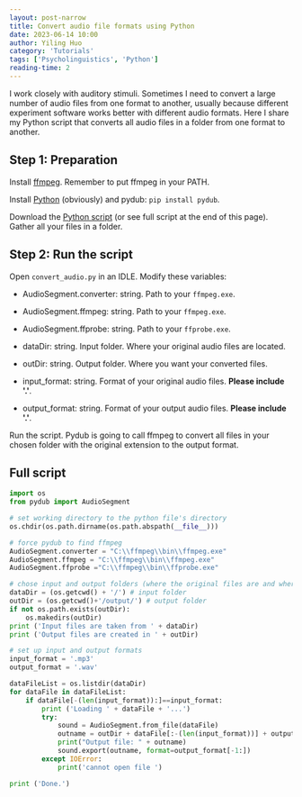 ```yaml
---
layout: post-narrow
title: Convert audio file formats using Python
date: 2023-06-14 10:00
author: Yiling Huo
category: 'Tutorials'
tags: ['Psycholinguistics', 'Python']
reading-time: 2
---
```


I work closely with auditory stimuli. Sometimes I need to convert a large number of audio files from one format to another, usually because different experiment software works better with different audio formats. Here I share my Python script that converts all audio files in a folder from one format to another.

<!--excerpt-->

## Step 1: Preparation

Install [ffmpeg](https://ffmpeg.org/download.html). Remember to put ffmpeg in your PATH.

Install [Python](https://www.python.org/downloads/) (obviously) and pydub: `pip install pydub`. 

Download the <a href="/files/resources/python/convert_audio.py" download>Python script</a> (or see full script at the end of this page). Gather all your files in a folder. 

## Step 2: Run the script

Open `convert_audio.py` in an IDLE. Modify these variables: 

- AudioSegment.converter: string. Path to your `ffmpeg.exe`.
- AudioSegment.ffmpeg: string. Path to your `ffmpeg.exe`.
- AudioSegment.ffprobe: string. Path to your `ffprobe.exe`.

- dataDir: string. Input folder. Where your original audio files are located.
- outDir: string. Output folder. Where you want your converted files.
- input_format: string. Format of your original audio files. **Please include '.'**.
- output_format: string. Format of your output audio files. **Please include '.'**.

Run the script. Pydub is going to call ffmpeg to convert all files in your chosen folder with the original extension to the output format. 

## Full script

```python
import os
from pydub import AudioSegment

# set working directory to the python file's directory
os.chdir(os.path.dirname(os.path.abspath(__file__)))

# force pydub to find ffmpeg
AudioSegment.converter = "C:\\ffmpeg\\bin\\ffmpeg.exe"
AudioSegment.ffmpeg = "C:\\ffmpeg\\bin\\ffmpeg.exe"
AudioSegment.ffprobe ="C:\\ffmpeg\\bin\\ffprobe.exe"

# chose input and output folders (where the original files are and where you want to save new files)
dataDir = (os.getcwd() + '/') # input folder
outDir = (os.getcwd()+'/output/') # output folder
if not os.path.exists(outDir):
    os.makedirs(outDir)
print ('Input files are taken from ' + dataDir)
print ('Output files are created in ' + outDir)

# set up input and output formats
input_format = '.mp3'
output_format = '.wav'

dataFileList = os.listdir(dataDir)
for dataFile in dataFileList:
    if dataFile[-(len(input_format)):]==input_format:
        print ('Loading ' + dataFile + '...')
        try:
            sound = AudioSegment.from_file(dataFile)
            outname = outDir + dataFile[:-(len(input_format))] + output_format
            print("Output file: " + outname)
            sound.export(outname, format=output_format[-1:])
        except IOError:
            print('cannot open file ')

print ('Done.')
```